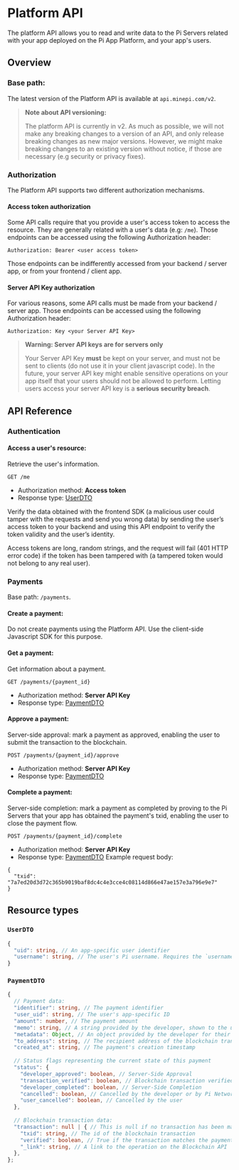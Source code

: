 # Platform API

The platform API allows you to read and write data to the Pi Servers related with your app deployed on the
Pi App Platform, and your app's users.

## Overview

### Base path:

The latest version of the Platform API is available at `api.minepi.com/v2`.

> **Note about API versioning:**
>
> The platform API is currently in v2.
> As much as possible, we will not make any breaking changes to a version of an API, and only release breaking changes as
> new major versions. However, we might make breaking changes to an existing version without notice, if those are
> necessary (e.g security or privacy fixes).

### Authorization

The Platform API supports two different authorization mechanisms.

#### Access token authorization

Some API calls require that you provide a user's access token to access the resource. They are generally related with
a user's data (e.g: `/me`). Those endpoints can be accessed using the following Authorization header:

```
Authorization: Bearer <user access token>
```

Those endpoints can be indifferently accessed from your backend / server app, or from your frontend / client app.

#### Server API Key authorization

For various reasons, some API calls must be made from your backend / server app.
Those endpoints can be accessed using the following Authorization header:

```
Authorization: Key <your Server API Key>
```

> **Warning: Server API keys are for servers only**
>
> Your Server API Key **must** be kept on your server, and must not be sent to clients (do not use it in your
> client javascript code).
> In the future, your server API key might enable sensitive operations on your app itself that your users should
> not be allowed to perform. Letting users access your server API key is a **serious security breach**.


## API Reference

### Authentication

#### Access a user's resource:

Retrieve the user's information.


 ```
 GET /me
```
 * Authorization method: **Access token**
 * Response type: [UserDTO](#UserDTO)

 Verify the data obtained with the frontend SDK (a malicious user could tamper with the requests and
 send you wrong data) by sending the user’s access token to your backend and using this API endpoint
 to verify the token validity and the user’s identity.

 Access tokens are long, random strings, and the request will fail (401 HTTP error code) if the token
 has been tampered with (a tampered token would
 not belong to any real user).


 ### Payments

 Base path: `/payments`.
#### Create a payment:
Do not create payments using the Platform API. Use the client-side Javascript SDK for this purpose.
#### Get a payment:
Get information about a payment.
```
GET /payments/{payment_id}
```
* Authorization method: **Server API Key**
* Response type: [PaymentDTO](#PaymentDTO)
#### Approve a payment:
Server-side approval: mark a payment as approved, enabling the user to submit the transaction to the blockchain.
```
POST /payments/{payment_id}/approve
```
* Authorization method: **Server API Key**
* Response type: [PaymentDTO](#PaymentDTO)
#### Complete a payment:
Server-side completion: mark a payment as completed by proving to the Pi Servers that your app has obtained the
payment's txid, enabling the user to close the payment flow.
```
POST /payments/{payment_id}/complete
```
* Authorization method: **Server API Key**
* Response type: [PaymentDTO](#PaymentDTO)
Example request body:
```
{
  "txid": "7a7ed20d3d72c365b9019baf8dc4c4e3cce4c08114d866e47ae157e3a796e9e7"
}
```
## Resource types
### `UserDTO`
```typescript
{
  "uid": string, // An app-specific user identifier
  "username": string, // The user's Pi username. Requires the `username` scope.
}
```
### `PaymentDTO`
```typescript
{
  // Payment data:
  "identifier": string, // The payment identifier
  "user_uid": string, // The user's app-specific ID
  "amount": number, // The payment amount
  "memo": string, // A string provided by the developer, shown to the user
  "metadata": Object, // An object provided by the developer for their own usage
  "to_address": string, // The recipient address of the blockchain transaction
  "created_at": string, // The payment's creation timestamp
  
  // Status flags representing the current state of this payment
  "status": {
    "developer_approved": boolean, // Server-Side Approval
    "transaction_verified": boolean, // Blockchain transaction verified
    "developer_completed": boolean, // Server-Side Completion
    "cancelled": boolean, // Cancelled by the developer or by Pi Network
    "user_cancelled": boolean, // Cancelled by the user
  },
  
  // Blockchain transaction data:
  "transaction": null | { // This is null if no transaction has been made yet
    "txid": string, // The id of the blockchain transaction
    "verified": boolean, // True if the transaction matches the payment, false otherwise
    "_link": string, // A link to the operation on the Blockchain API
  },
};
```
